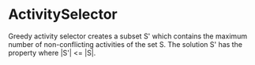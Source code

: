 # ActivitySelector
Greedy activity selector creates a subset S' which contains the maximum number of non-conflicting activities of the set S. The solution S' has the property where |S'| &lt;= |S|.
